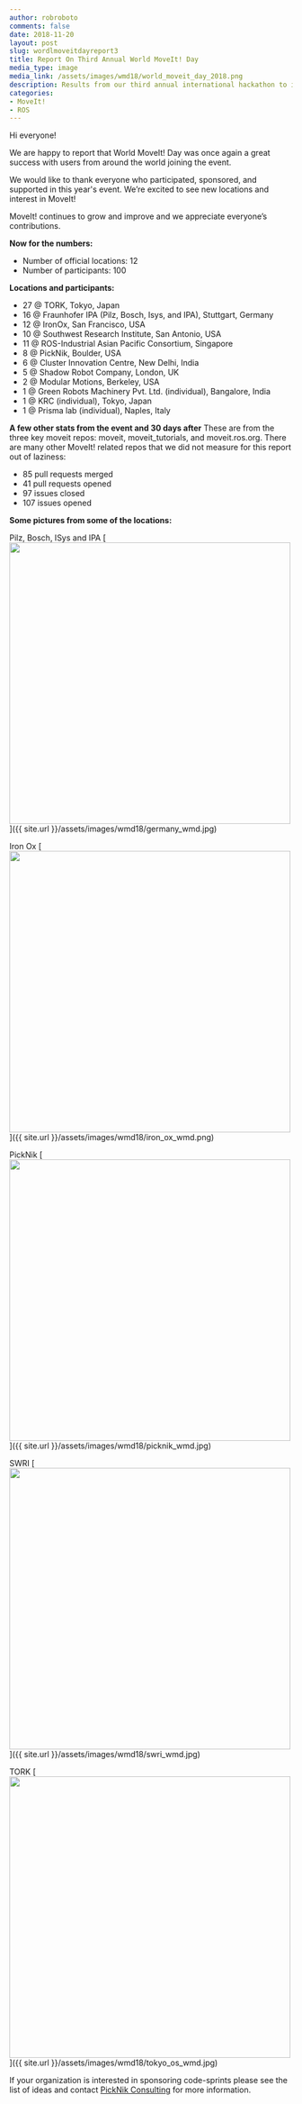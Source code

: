 ```yaml
---
author: robroboto
comments: false
date: 2018-11-20
layout: post
slug: wordlmoveitdayreport3
title: Report On Third Annual World MoveIt! Day
media_type: image
media_link: /assets/images/wmd18/world_moveit_day_2018.png
description: Results from our third annual international hackathon to improve the MoveIt! code base, documentation, and community.
categories:
- MoveIt!
- ROS
---
```


Hi everyone!

We are happy to report that World MoveIt! Day was once again a great success with users from around the world joining the event.

We would like to thank everyone who participated, sponsored, and supported in this year's event. We’re excited to see new locations and interest in MoveIt! 

MoveIt! continues to grow and improve and we appreciate everyone’s contributions.  

**Now for the numbers:**
- Number of official locations: 12
- Number of participants: 100

**Locations and participants:**
- 27 @ TORK, Tokyo, Japan
- 16 @ Fraunhofer IPA (Pilz, Bosch, Isys, and IPA), Stuttgart, Germany
- 12 @ IronOx, San Francisco, USA
- 10 @ Southwest Research Institute, San Antonio, USA
- 11 @ ROS-Industrial Asian Pacific Consortium, Singapore
- 8 @ PickNik, Boulder, USA
- 6 @ Cluster Innovation Centre, New Delhi, India
- 5 @ Shadow Robot Company, London, UK
- 2 @ Modular Motions, Berkeley, USA
- 1 @ Green Robots Machinery Pvt. Ltd. (individual), Bangalore, India
- 1 @ KRC (individual), Tokyo, Japan
- 1 @ Prisma lab (individual), Naples, Italy


**A few other stats from the event and 30 days after**
These are from the three key moveit repos: moveit, moveit_tutorials, and moveit.ros.org. There are many other MoveIt! related repos that we did not measure for this report out of laziness:
- 85 pull requests merged
- 41 pull requests opened
- 97 issues closed 
- 107 issues opened

**Some pictures from some of the locations:**

Pilz, Bosch, ISys and IPA
[<img src="{{ site.url }}/assets/images/wmd18/germany_wmd.jpg" width="500" style="margin-right:20px"/>]({{ site.url }}/assets/images/wmd18/germany_wmd.jpg)

Iron Ox
[<img src="{{ site.url }}/assets/images/wmd18/iron_ox_wmd.png" width="500" style="margin-right:20px"/>]({{ site.url }}/assets/images/wmd18/iron_ox_wmd.png)

PickNik
[<img src="{{ site.url }}/assets/images/wmd18/picknik_wmd.jpg" width="500" style="margin-right:20px"/>]({{ site.url }}/assets/images/wmd18/picknik_wmd.jpg)

SWRI
[<img src="{{ site.url }}/assets/images/wmd18/swri_wmd.jpg" width="500" style="margin-right:20px"/>]({{ site.url }}/assets/images/wmd18/swri_wmd.jpg)

TORK
[<img src="{{ site.url }}/assets/images/wmd18/tokyo_os_wmd.jpg" width="500" style="margin-right:20px"/>]({{ site.url }}/assets/images/wmd18/tokyo_os_wmd.jpg)

If your organization is interested in sponsoring code-sprints please see the list of ideas and contact [PickNik Consulting](http://picknik.ai/connect) for more information.
